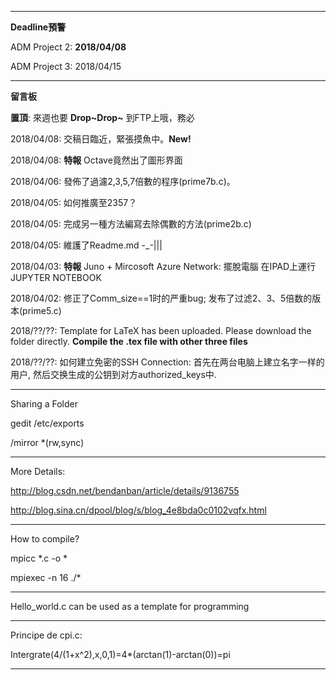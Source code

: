 --------------------------
**Deadline預警**

ADM Project 2: **2018/04/08**

ADM Project 3: 2018/04/15

--------------------------
**留言板**

**置頂**: 來週也要 **Drop\~Drop\~** 到FTP上哦，務必

2018/04/08: 交稿日臨近，緊張摸魚中。**New!**  

2018/04/08: **特報** Octave竟然出了圖形界面

2018/04/06: 發佈了過濾2,3,5,7倍數的程序(prime7b.c)。

2018/04/05: 如何推廣至2357？

2018/04/05: 完成另一種方法編寫去除偶數的方法(prime2b.c)

2018/04/05: 維護了Readme.md -_-|||

2018/04/03: **特報** Juno + Mircosoft Azure Network: 擺脫電腦 在IPAD上運行JUPYTER NOTEBOOK

2018/04/02: 修正了Comm_size==1时的严重bug; 发布了过滤2、3、5倍数的版本(prime5.c)

2018/??/??: Template for LaTeX has been uploaded. Please download the folder directly. **Compile the .tex file with other three files**

2018/??/??: 如何建立免密的SSH Connection: 首先在两台电脑上建立名字一样的用户, 然后交换生成的公钥到对方authorized_keys中.

------------------------------

Sharing a Folder

gedit /etc/exports

/mirror *(rw,sync)

-------------------------------

More Details:

http://blog.csdn.net/bendanban/article/details/9136755

http://blog.sina.cn/dpool/blog/s/blog_4e8bda0c0102vqfx.html

-------------------------------
How to compile?

mpicc *.c -o *

mpiexec -n 16 ./*

------------------------------

Hello_world.c can be used as a template for programming

------------------------------

Principe de cpi.c:

Intergrate(4/(1+x^2),x,0,1)=4*(arctan(1)-arctan(0))=pi

------------------------------

